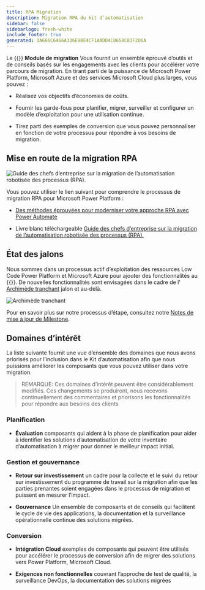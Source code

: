 ```yaml
---
title: RPA Migration
description: Migration RPA du kit d’automatisation
sidebar: false
sidebarlogo: fresh-white
include_footer: true
generated: 3A666C6466A336E9BE4CF1AADD4C0658C83F2D6A
---
```


Le {{<product-name>}} **Module de migration** Vous fournit un ensemble éprouvé d’outils et de conseils basés sur les engagements avec les clients pour accélérer votre parcours de migration. En tirant parti de la puissance de Microsoft Power Platform, Microsoft Azure et des services Microsoft Cloud plus larges, vous pouvez :

- Réalisez vos objectifs d’économies de coûts.

- Fournir les garde-fous pour planifier, migrer, surveiller et configurer un modèle d’exploitation pour une utilisation continue.

- Tirez parti des exemples de conversion que vous pouvez personnaliser en fonction de votre processus pour répondre à vos besoins de migration.

## Mise en route de la migration RPA

![Guide des chefs d’entreprise sur la migration de l’automatisation robotisée des processus (RPA).](https://msflowblogscdn.azureedge.net/wp-content/uploads/2022/01/RPAWhitepaper_Img-241x300.png)

Vous pouvez utiliser le lien suivant pour comprendre le processus de migration RPA pour Microsoft Power Platform :

- [Des méthodes éprouvées pour moderniser votre approche RPA avec Power Automate](https://powerautomate.microsoft.com/blog/proven-methods-to-modernize-your-rpa-approach-with-power-automate/)

- Livre blanc téléchargeable [Guide des chefs d’entreprise sur la migration de l’automatisation robotisée des processus (RPA).](https://aka.ms/PAD/RPAMigrationWhitepaper)

## État des jalons

Nous sommes dans un processus actif d’exploitation des ressources Low Code Power Platform et Microsoft Azure pour ajouter des fonctionnalités au {{<product-name>}}. De nouvelles fonctionnalités sont envisagées dans le cadre de l' [Archimède tranchant](/fr/releases/november-2022) jalon et au-delà.

![Archimède tranchant](/images/sharp-archimedes.png)

Pour en savoir plus sur notre processus d’étape, consultez notre [Notes de mise à jour de Milestone](/fr/releases/milestones).

## Domaines d’intérêt

La liste suivante fournit une vue d’ensemble des domaines que nous avons priorisés pour l’inclusion dans le Kit d’automatisation afin que nous puissions améliorer les composants que vous pouvez utiliser dans votre migration.

> REMARQUE: Ces domaines d’intérêt peuvent être considérablement modifiés. Ces changements se produiront, nous recevons continuellement des commentaires et priorisons les fonctionnalités pour répondre aux besoins des clients

### Planification

- **Évaluation** composants qui aident à la phase de planification pour aider à identifier les solutions d’automatisation de votre inventaire d’automatisation à migrer pour donner le meilleur impact initial.

### Gestion et gouvernance

- **Retour sur investissement** un cadre pour la collecte et le suivi du retour sur investissement du programme de travail sur la migration afin que les parties prenantes soient engagées dans le processus de migration et puissent en mesurer l’impact.

- **Gouvernance** Un ensemble de composants et de conseils qui facilitent le cycle de vie des applications, la documentation et la surveillance opérationnelle continue des solutions migrées.

### Conversion

- **Intégration Cloud** exemples de composants qui peuvent être utilisés pour accélérer le processus de conversion afin de migrer des solutions vers Power Platform, Microsoft Cloud.

- **Exigences non fonctionnelles** couvrant l’approche de test de qualité, la surveillance DevOps, la documentation des solutions migrées
